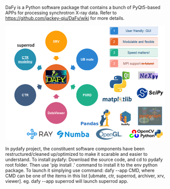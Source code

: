 DaFy is a Python software package that contains a bunch of PyQt5-based APPs for processing synchrotron X-ray data. 
Refer to https://github.com/jackey-qiu/DaFy/wiki for more details.

![dafy](https://github.com/jackey-qiu/DaFy/blob/master/Doc/tutorial/imgs/dafy.png)

In pydafy project, the constituent software components have been restructured/cleaned up/optimized to make it scarable and easier to understand.
To install pydafy:
Download the source code, and cd to pydafy root folder. Then use 'pip install .' command to install it to the env python package.
To launch it simplying use command: dafy --app CMD, where CMD can be one of the items in this list [ubmate, ctr, superrod, archiver, xrv, viewer]. eg. dafy --app superrod will launch superrod app.
